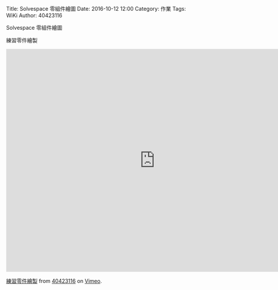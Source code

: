 Title: Solvespace 零組件繪圖
Date: 2016-10-12 12:00
Category: 作業
Tags: WiKi
Author: 40423116

Solvespace 零組件繪圖

<!-- PELICAN_END_SUMMARY -->

練習零件繪製

<iframe src="https://player.vimeo.com/video/185673835" width="800" height="600" frameborder="0" webkitallowfullscreen mozallowfullscreen allowfullscreen></iframe>
<p><a href="https://vimeo.com/185673835">練習零件繪製</a> from <a href="https://vimeo.com/user47573583">40423116</a> on <a href="https://vimeo.com">Vimeo</a>.</p>
